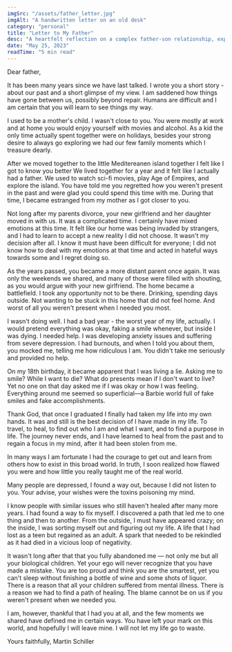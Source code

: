 ```yaml
---
imgSrc: "/assets/father_letter.jpg"
imgAlt: "A handwritten letter on an old desk"
category: "personal"
title: "Letter to My Father"
desc: "A heartfelt reflection on a complex father-son relationship, exploring themes of abandonment, growth, and healing."
date: "May 25, 2023"
readTime: "5 min read"
---
```


Dear father,

It has been many years since we have last talked. I wrote you a short story - about our past and a short glimpse of my view. I am saddened how things have gone between us, possibly beyond repair. Humans are difficult and I am certain that you will learn to see things my way.

I used to be a mother's child. I wasn't close to you. You were mostly at work and at home you would enjoy yourself with movies and alcohol. As a kid the only time actually spent together were on holidays, besides your strong desire to always go exploring we had our few family moments which I treasure dearly.

After we moved together to the little Meditereanen island together I felt like I got to know you better We lived together for a year and it felt like I actually had a father. We used to watch sci-fi movies, play Age of Empires, and explore the island. You have told me you regretted how you weren't present in the past and were glad you could spend this time with me. During that time, I became estranged from my mother as I got closer to you.

Not long after my parents divorce, your new girlfriend and her daughter moved in with us. It was a complicated time. I certainly have mixed emotions at this time. It felt like our home was being invaded by strangers, and I had to learn to accept a new reality I did not choose. It wasn't my decision after all. I know it must have been difficult for everyone; I did not know how to deal with my emotions at that time and acted in hateful ways towards some and I regret doing so.

As the years passed, you became a more distant parent once again. It was only the weekends we shared, and many of those were filled with shouting, as you would argue with your new girlfriend. The home became a battlefield. I took any opportunity not to be there. Drinking, spending days outside. Not wanting to be stuck in this home that did not feel home. And worst of all you weren't present when I needed you most.

I wasn't doing well. I had a bad year - the worst year of my life, actually. I would pretend everything was okay, faking a smile whenever, but inside I was dying. I needed help. I was developing anxiety issues and suffering from severe depression. I had burnouts, and when I told you about them, you mocked me, telling me how ridiculous I am. You didn't take me seriously and provided no help.

On my 18th birthday, it became apparent that I was living a lie. Asking me to smile? While I want to die? What do presents mean if I don't want to live? Yet no one on that day asked me if I was okay or how I was feeling. Everything around me seemed so superficial—a Barbie world full of fake smiles and fake accomplishments.

Thank God, that once I graduated I finally had taken my life into my own hands. It was and still is the best decision of I have made in my life. To travel, to heal, to find out who I am and what I want, and to find a purpose in life. The journey never ends, and I have learned to heal from the past and to regain a focus in my mind, after it had been stolen from me.

In many ways I am fortunate I had the courage to get out and learn from others how to exist in this broad world. In truth, I soon realized how flawed you were and how little you really taught me of the real world.

Many people are depressed, I found a way out, because I did not listen to you. Your advise, your wishes were the toxins poisoning my mind.

I know people with similar issues who still haven't healed after many more years. I had found a way to fix myself. I discovered a path that led me to one thing and then to another. From the outside, I must have appeared crazy; on the inside, I was sorting myself out and figuring out my life. A life that I had lost as a teen but regained as an adult. A spark that needed to be rekindled as it had died in a vicious loop of negativity.

It wasn't long after that that you fully abandoned me — not only me but all your biological children. Yet your ego will never recognize that you have made a mistake. You are too proud and think you are the smartest, yet you can't sleep without finishing a bottle of wine and some shots of liquor. There is a reason that all your children suffered from mental illness. There is a reason we had to find a path of healing. The blame cannot be on us if you weren't present when we needed you.

I am, however, thankful that I had you at all, and the few moments we shared have defined me in certain ways. You have left your mark on this world, and hopefully I will leave mine. I will not let my life go to waste.

Yours faithfully,
Martin Schiller
